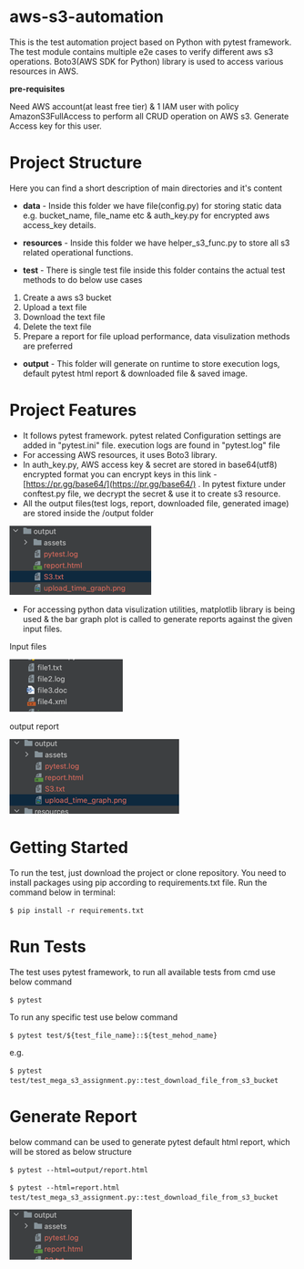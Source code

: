 # aws-s3-automation

This is the test automation project based on Python with pytest framework. The test module contains multiple e2e cases to verify different aws s3 operations. Boto3(AWS SDK for Python) library is used to access various resources in AWS.

**pre-requisites**

Need AWS account(at least free tier) & 1 IAM user with policy AmazonS3FullAccess to perform all CRUD operation on AWS s3. Generate Access key for this user.

# Project Structure

Here you can find a short description of main directories and it's content

* **data** - Inside this folder we have file(config.py) for storing static data e.g. bucket_name, file_name etc & auth_key.py for encrypted aws access_key details.

* **resources** - Inside this folder we have helper_s3_func.py to store all s3 related operational functions.
* **test** - There is single test file inside this folder contains the actual test methods to do below use cases

1. Create a aws s3 bucket
2. Upload a text file
3. Download the text file
4. Delete the text file
5. Prepare a report for file upload performance, data visulization methods are preferred

* **output** - This folder will generate on runtime to store execution logs, default pytest html report & downloaded file & saved image.

# Project Features

* It follows pytest framework. pytest related Configuration settings are added in "pytest.ini" file. execution logs are found in "pytest.log" file
* For accessing AWS resources, it uses Boto3 library.
* In auth_key.py, AWS access key & secret are stored in base64(utf8) encrypted format you can encrypt keys in this link - [https://pr.gg/base64/](https://pr.gg/base64/) . In pytest fixture under conftest.py file, we decrypt the secret & use it to create s3 resource.
* All the output files(test logs, report, downloaded file, generated image) are stored inside the /output folder

![img_1.png](img_1.png)

* For accessing python data visulization utilities, matplotlib library is being used & the bar graph plot is called to generate reports against the given input files.

Input files

![img_2.png](img_2.png)

output report

![img_3.png](img_3.png)

# Getting Started

To run the test, just download the project or clone repository. You need to install packages using pip according to requirements.txt file. Run the command below in terminal:

`$ pip install -r requirements.txt`

# Run Tests

The test uses pytest framework, to run all available tests from cmd use below command

`$ pytest`

To run any specific test use below command

`$ pytest test/${test_file_name}::${test_mehod_name}`

e.g.

`$ pytest test/test_mega_s3_assignment.py::test_download_file_from_s3_bucket`
# Generate Report

below command can be used to generate pytest default html report, which will be stored as below structure

`$ pytest --html=output/report.html`

`$ pytest --html=report.html test/test_mega_s3_assignment.py::test_download_file_from_s3_bucket`

![img.png](img.png)


